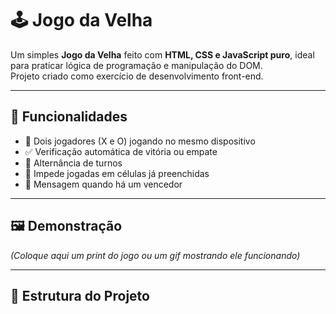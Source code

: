 # 🕹️ Jogo da Velha

Um simples **Jogo da Velha** feito com **HTML, CSS e JavaScript puro**, ideal para praticar lógica de programação e manipulação do DOM.  
Projeto criado como exercício de desenvolvimento front-end.

---

## 🚀 Funcionalidades

- 🎯 Dois jogadores (X e O) jogando no mesmo dispositivo
- ✅ Verificação automática de vitória ou empate
- 🔄 Alternância de turnos
- 🚫 Impede jogadas em células já preenchidas
- 🎉 Mensagem quando há um vencedor

---

## 🖼️ Demonstração

*(Coloque aqui um print do jogo ou um gif mostrando ele funcionando)*

---

## 📂 Estrutura do Projeto

